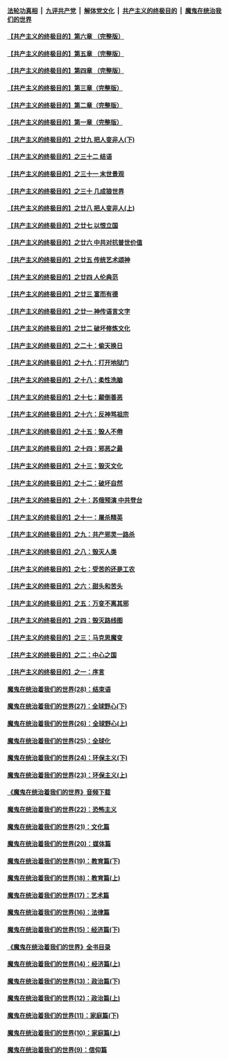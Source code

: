 

####  [法轮功真相](../../../../basic/blob/master/README.md?t=04200730) &nbsp;|&nbsp; [九评共产党](../../../../9ping.md/blob/master/README.md?t=04200730) &nbsp;|&nbsp; [解体党文化](../../../../jtdwh.md/blob/master/README.md?t=04200730)  &nbsp;|&nbsp; [共产主义的终极目的](../../../../gczydzjmd.md/blob/master/README.md?t=04200730) &nbsp;|&nbsp; [魔鬼在统治我们的世界](../../../../mgztzwmdsj.md/blob/master/README.md?t=04200730) 

#### [【共产主义的终极目的】第六章 （完整版）](../pages/nsc422/n11428913.md?t=04200730) 

#### [【共产主义的终极目的】第五章 （完整版）](../pages/nsc422/n11428912.md?t=04200730) 

#### [【共产主义的终极目的】第四章 （完整版）](../pages/nsc422/n11428907.md?t=04200730) 

#### [【共产主义的终极目的】第三章（完整版）](../pages/nsc422/n11428848.md?t=04200730) 

#### [【共产主义的终极目的】第二章（完整版）](../pages/nsc422/n11428831.md?t=04200730) 

#### [【共产主义的终极目的】第一章（完整版）](../pages/nsc422/n11417651.md?t=04200730) 

#### [【共产主义的终极目的】之廿九 把人变非人(下)](../pages/nsc422/n11344140.md?t=04200730) 

#### [【共产主义的终极目的】之三十二 结语](../pages/nsc422/n11360535.md?t=04200730) 

#### [【共产主义的终极目的】之三十一 末世景观](../pages/nsc422/n11351129.md?t=04200730) 

#### [【共产主义的终极目的】之三十 几成狼世界](../pages/nsc422/n11348280.md?t=04200730) 

#### [【共产主义的终极目的】之廿八 把人变非人(上)](../pages/nsc422/n11340492.md?t=04200730) 

#### [【共产主义的终极目的】之廿七 以恨立国](../pages/nsc422/n11336944.md?t=04200730) 

#### [【共产主义的终极目的】之廿六 中共对抗普世价值](../pages/nsc422/n11324785.md?t=04200730) 

#### [【共产主义的终极目的】之廿五 传统艺术颂神](../pages/nsc422/n11296396.md?t=04200730) 

#### [【共产主义的终极目的】之廿四 人伦典范](../pages/nsc422/n11296397.md?t=04200730) 

#### [【共产主义的终极目的】之廿三 富而有德](../pages/nsc422/n11283598.md?t=04200730) 

#### [【共产主义的终极目的】之廿一 神传语言文字](../pages/nsc422/n11263265.md?t=04200730) 

#### [【共产主义的终极目的】之廿二 破坏修炼文化](../pages/nsc422/n11245728.md?t=04200730) 

#### [【共产主义的终极目的】之二十：偷天换日](../pages/nsc422/n11238846.md?t=04200730) 

#### [【共产主义的终极目的】之十九：打开地狱门](../pages/nsc422/n11206376.md?t=04200730) 

#### [【共产主义的终极目的】之十八：柔性洗脑](../pages/nsc422/n11199994.md?t=04200730) 

#### [【共产主义的终极目的】之十七：颠倒善恶](../pages/nsc422/n11179782.md?t=04200730) 

#### [【共产主义的终极目的】之十六：反神骂祖宗](../pages/nsc422/n11166798.md?t=04200730) 

#### [【共产主义的终极目的】之十五：毁人不倦](../pages/nsc422/n11166792.md?t=04200730) 

#### [【共产主义的终极目的】之十四：邪恶之最](../pages/nsc422/n11150249.md?t=04200730) 

#### [【共产主义的终极目的】之十三：毁灭文化](../pages/nsc422/n11135227.md?t=04200730) 

#### [【共产主义的终极目的】之十二：破坏自然](../pages/nsc422/n11135214.md?t=04200730) 

#### [【共产主义的终极目的】之十：苏俄预演 中共登台](../pages/nsc422/n11118424.md?t=04200730) 

#### [【共产主义的终极目的】之十一：屠杀精英](../pages/nsc422/n11118442.md?t=04200730) 

#### [【共产主义的终极目的】之九：共产邪灵一路杀](../pages/nsc422/n11114139.md?t=04200730) 

#### [【共产主义的终极目的】之八：毁灭人类](../pages/nsc422/n11108503.md?t=04200730) 

#### [【共产主义的终极目的】之七：受苦的还是工农](../pages/nsc422/n11101809.md?t=04200730) 

#### [【共产主义的终极目的】之六：甜头和苦头](../pages/nsc422/n11096971.md?t=04200730) 

#### [【共产主义的终极目的】之五：万变不离其邪](../pages/nsc422/n11091285.md?t=04200730) 

#### [【共产主义的终极目的】之四：毁灭路线图](../pages/nsc422/n11086284.md?t=04200730) 

#### [【共产主义的终极目的】之三：马克思魔变](../pages/nsc422/n11061941.md?t=04200730) 

#### [【共产主义的终极目的】之二：中心之国](../pages/nsc422/n11047728.md?t=04200730) 

#### [【共产主义的终极目的】之一：序言](../pages/nsc422/n11086077.md?t=04200730) 

#### [魔鬼在统治着我们的世界(28)：结束语](../pages/nsc422/n10936246.md?t=04200730) 

#### [魔鬼在统治着我们的世界(27)：全球野心(下)](../pages/nsc422/n10928319.md?t=04200730) 

#### [魔鬼在统治着我们的世界(26)：全球野心(上)](../pages/nsc422/n10900318.md?t=04200730) 

#### [魔鬼在统治着我们的世界(25)：全球化](../pages/nsc422/n10788205.md?t=04200730) 

#### [魔鬼在统治着我们的世界(24)：环保主义(下)](../pages/nsc422/n10695307.md?t=04200730) 

#### [魔鬼在统治着我们的世界(23)：环保主义(上)](../pages/nsc422/n10688613.md?t=04200730) 

#### [《魔鬼在统治着我们的世界》音频下载](../pages/nsc422/n10635553.md?t=04200730) 

#### [魔鬼在统治着我们的世界(22)：恐怖主义](../pages/nsc422/n10614727.md?t=04200730) 

#### [魔鬼在统治着我们的世界(21)：文化篇](../pages/nsc422/n10597706.md?t=04200730) 

#### [魔鬼在统治着我们的世界(20)：媒体篇](../pages/nsc422/n10586579.md?t=04200730) 

#### [魔鬼在统治着我们的世界(19)：教育篇(下)](../pages/nsc422/n10564808.md?t=04200730) 

#### [魔鬼在统治着我们的世界(18)：教育篇(上)](../pages/nsc422/n10526970.md?t=04200730) 

#### [魔鬼在统治着我们的世界(17)：艺术篇](../pages/nsc422/n10499093.md?t=04200730) 

#### [魔鬼在统治着我们的世界(16)：法律篇](../pages/nsc422/n10485969.md?t=04200730) 

#### [魔鬼在统治着我们的世界(15)：经济篇(下)](../pages/nsc422/n10469975.md?t=04200730) 

#### [《魔鬼在统治着我们的世界》全书目录](../pages/nsc422/n10464261.md?t=04200730) 

#### [魔鬼在统治着我们的世界(14)：经济篇(上)](../pages/nsc422/n10457370.md?t=04200730) 

#### [魔鬼在统治着我们的世界(13)：政治篇(下)](../pages/nsc422/n10448270.md?t=04200730) 

#### [魔鬼在统治着我们的世界(12)：政治篇(上)](../pages/nsc422/n10444576.md?t=04200730) 

#### [魔鬼在统治着我们的世界(11)：家庭篇(下)](../pages/nsc422/n10440961.md?t=04200730) 

#### [魔鬼在统治着我们的世界(10)：家庭篇(上)](../pages/nsc422/n10435448.md?t=04200730) 

#### [魔鬼在统治着我们的世界(9)：信仰篇](../pages/nsc422/n10432159.md?t=04200730) 

